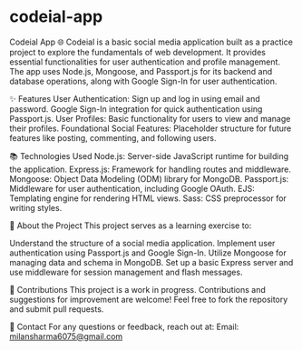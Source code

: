 # codeial-app

Codeial App 🌐
Codeial is a basic social media application built as a practice project to explore the fundamentals of web development. It provides essential functionalities for user authentication and profile management. The app uses Node.js, Mongoose, and Passport.js for its backend and database operations, along with Google Sign-In for user authentication.

✨ Features
User Authentication:
Sign up and log in using email and password.
Google Sign-In integration for quick authentication using Passport.js.
User Profiles:
Basic functionality for users to view and manage their profiles.
Foundational Social Features:
Placeholder structure for future features like posting, commenting, and following users.

📚 Technologies Used
Node.js: Server-side JavaScript runtime for building the application.
Express.js: Framework for handling routes and middleware.
Mongoose: Object Data Modeling (ODM) library for MongoDB.
Passport.js: Middleware for user authentication, including Google OAuth.
EJS: Templating engine for rendering HTML views.
Sass: CSS preprocessor for writing styles.

🚀 About the Project
This project serves as a learning exercise to:

Understand the structure of a social media application.
Implement user authentication using Passport.js and Google Sign-In.
Utilize Mongoose for managing data and schema in MongoDB.
Set up a basic Express server and use middleware for session management and flash messages.

🤝 Contributions
This project is a work in progress. Contributions and suggestions for improvement are welcome! Feel free to fork the repository and submit pull requests.

📧 Contact
For any questions or feedback, reach out at:
Email: milansharma6075@gmail.com
